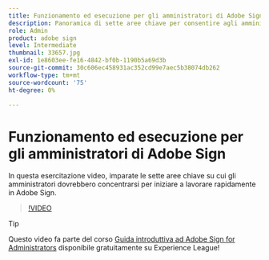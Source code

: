 ```yaml
---
title: Funzionamento ed esecuzione per gli amministratori di Adobe Sign
description: Panoramica di sette aree chiave per consentire agli amministratori di avviare e eseguire rapidamente in Adobe Sign
role: Admin
product: adobe sign
level: Intermediate
thumbnail: 33657.jpg
exl-id: 1e8603ee-fe16-4842-bf0b-1190b5a69d3b
source-git-commit: 30c606ec458931ac352cd99e7aec5b38074db262
workflow-type: tm+mt
source-wordcount: '75'
ht-degree: 0%

---
```


# Funzionamento ed esecuzione per gli amministratori di Adobe Sign

In questa esercitazione video, imparate le sette aree chiave su cui gli amministratori dovrebbero concentrarsi per iniziare a lavorare rapidamente in Adobe Sign.

>[!VIDEO](https://video.tv.adobe.com/v/33657?hidetitle=true)

>[!TIP]
>
>Questo video fa parte del corso [Guida introduttiva ad Adobe Sign for Administrators](https://experienceleague.adobe.com/?recommended=Sign-A-1-2020.2) disponibile gratuitamente su Experience League!
